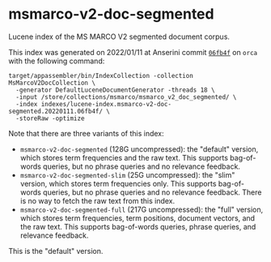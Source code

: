 # msmarco-v2-doc-segmented

Lucene index of the MS MARCO V2 segmented document corpus.

This index was generated on 2022/01/11 at Anserini commit [`06fb4f`](https://github.com/castorini/anserini/commit/06fb4f9947ff2167c276d8893287453af7680786) on `orca` with the following command:

```
target/appassembler/bin/IndexCollection -collection MsMarcoV2DocCollection \
  -generator DefaultLuceneDocumentGenerator -threads 18 \
  -input /store/collections/msmarco/msmarco_v2_doc_segmented/ \
  -index indexes/lucene-index.msmarco-v2-doc-segmented.20220111.06fb4f/ \
  -storeRaw -optimize
```

Note that there are three variants of this index:

+ `msmarco-v2-doc-segmented` (128G uncompressed): the "default" version, which stores term frequencies and the raw text. This supports bag-of-words queries, but no phrase queries and no relevance feedback.
+ `msmarco-v2-doc-segmented-slim` (25G uncompressed): the "slim" version, which stores term frequencies only. This supports bag-of-words queries, but no phrase queries and no relevance feedback. There is no way to fetch the raw text from this index.
+ `msmarco-v2-doc-segmented-full` (217G uncompressed): the "full" version, which stores term frequencies, term positions, document vectors, and the raw text. This supports bag-of-words queries, phrase queries, and relevance feedback.

This is the "default" version.